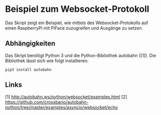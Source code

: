 # Beispiel zum Websocket-Protokoll

Das Skript zeigt ein Beispiel, wie mittels des Websocket-Protokolls auf einen
RaspberryPi mit PiFace zuzugreifen und Ausgänge zu setzen.


## Abhängigkeiten

Das Skript benötigt Python 3 und die Python-Bibliothek autobahn ([1]). Die
Bibliothek lässt sich wie folgt installieren:

    pip3 install autobahn


## Links 

[1] http://autobahn.ws/python/websocket/examples.html
[2] https://github.com/crossbario/autobahn-python/tree/master/examples/asyncio/websocket/echo
